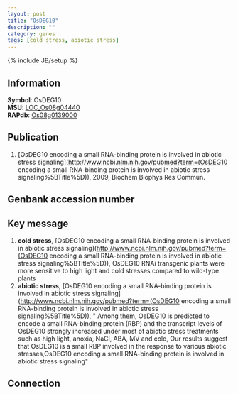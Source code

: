 ```yaml
---
layout: post
title: "OsDEG10"
description: ""
category: genes
tags: [cold stress, abiotic stress]
---
```

{% include JB/setup %}

## Information
__Symbol__: OsDEG10  
__MSU__: [LOC_Os08g04440](http://rice.plantbiology.msu.edu/cgi-bin/ORF_infopage.cgi?orf=LOC_Os08g04440)  
__RAPdb__: [Os08g0139000](http://rapdb.dna.affrc.go.jp/viewer/gbrowse_details/irgsp1?name=Os08g0139000)  

## Publication
1. [OsDEG10 encoding a small RNA-binding protein is involved in abiotic stress signaling](http://www.ncbi.nlm.nih.gov/pubmed?term=(OsDEG10 encoding a small RNA-binding protein is involved in abiotic stress signaling%5BTitle%5D)), 2009, Biochem Biophys Res Commun.

## Genbank accession number

## Key message
1. __cold stress__, [OsDEG10 encoding a small RNA-binding protein is involved in abiotic stress signaling](http://www.ncbi.nlm.nih.gov/pubmed?term=(OsDEG10 encoding a small RNA-binding protein is involved in abiotic stress signaling%5BTitle%5D)),  OsDEG10 RNAi transgenic plants were more sensitive to high light and cold stresses compared to wild-type plants
2. __abiotic stress__, [OsDEG10 encoding a small RNA-binding protein is involved in abiotic stress signaling](http://www.ncbi.nlm.nih.gov/pubmed?term=(OsDEG10 encoding a small RNA-binding protein is involved in abiotic stress signaling%5BTitle%5D)), " Among them, OsDEG10 is predicted to encode a small RNA-binding protein (RBP) and the transcript levels of OsDEG10 strongly increased under most of abiotic stress treatments such as high light, anoxia, NaCl, ABA, MV and cold, Our results suggest that OsDEG10 is a small RBP involved in the response to various abiotic stresses,OsDEG10 encoding a small RNA-binding protein is involved in abiotic stress signaling"

## Connection


